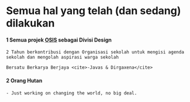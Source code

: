 
# Semua hal yang telah (dan sedang) dilakukan

#### 1 Semua projek <abbr title="Organisasi Siswa Intra Sekolah">OSIS</abbr> sebagai Divisi Design
    2 Tahun berkontribusi dengan Organisasi sekolah untuk mengisi agenda sekolah dan mengolah aspirasi warga sekolah
    
    Bersatu Berkarya Berjaya <cite>-Javas & Dirgaxena</cite>
    


#### 2 Orang Hutan
    - Just working on changing the world, no big deal.